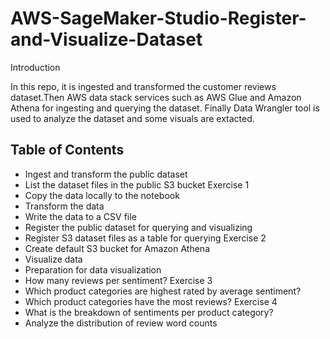 # AWS-SageMaker-Studio-Register-and-Visualize-Dataset

Introduction

In this repo, it is ingested and transformed the customer reviews dataset.Then AWS data stack services such as AWS Glue and Amazon Athena for ingesting and querying
the dataset. Finally Data Wrangler tool is used to analyze the dataset and some visuals are extacted.

## Table of Contents
- Ingest and transform the public dataset
- List the dataset files in the public S3 bucket Exercise 1
- Copy the data locally to the notebook
- Transform the data
- Write the data to a CSV file
- Register the public dataset for querying and visualizing
- Register S3 dataset files as a table for querying Exercise 2
- Create default S3 bucket for Amazon Athena
- Visualize data
- Preparation for data visualization
- How many reviews per sentiment? Exercise 3
- Which product categories are highest rated by average sentiment?
- Which product categories have the most reviews? Exercise 4
- What is the breakdown of sentiments per product category?
- Analyze the distribution of review word counts
